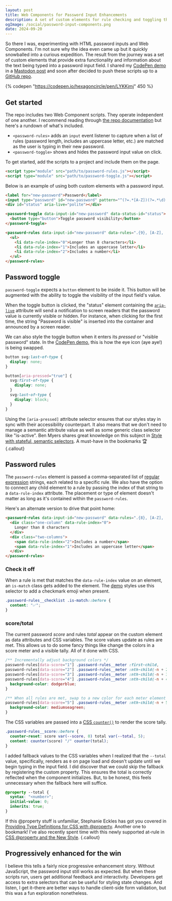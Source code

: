 ```yaml
---
layout: post
title: Web Components for Password Input Enhancements
description: A set of custom elements for rule checking and toggling the value visibility of an HTML password input.
ogImage: /social/password-input-components.png
date: 2024-09-20
---
```


So there I was, experimenting with HTML password inputs and Web Components. I'm not sure why the idea even came up but it quickly snowballed into a curious expedition. The result from the journey was a set of custom elements that provide extra functionality and information about the text being typed into a password input field. I shared my [CodePen demo](https://codepen.io/hexagoncircle/pen/LYKKjmj) in a [Mastodon post](https://fosstodon.org/@hexagoncircle/113164872411660242) and soon after decided to push these scripts up to a [GitHub repo](https://github.com/hexagoncircle/password-input-components).

{% codepen "https://codepen.io/hexagoncircle/pen/LYKKjmj" 450 %}

## Get started

The repo includes two Web Component scripts. They operate independent of one another. I recommend reading through [the repo documentation](https://github.com/hexagoncircle/password-input-components/blob/main/README.md) but here's a rundown of what's included.

- `<password-rules>` adds an `input` event listener to capture when a list of rules (password length, includes an uppercase letter, etc.) are matched as the user is typing in their new password.
- `<password-toggle>` shows and hides the password input value on click.

To get started, add the scripts to a project and include them on the page.

```html
<script type="module" src="path/to/password-rules.js"></script>
<script type="module" src="path/to/password-toggle.js"></script>
```

Below is an example of using both custom elements with a password input.

```html
<label for="new-password">Password</label>
<input type="password" id="new-password" pattern="^(?=.*[A-Z])(?=.*\d).{9,}$" autocomplete="new-password" />
<div id="status" aria-live="polite"></div>

<password-toggle data-input-id="new-password" data-status-id="status">
  <button type="button">Toggle password visibility</button>
</password-toggle>

<password-rules data-input-id="new-password" data-rules=".{9}, [A-Z], .*\d">
  <ul>
    <li data-rule-index="0">Longer than 8 characters</li>
    <li data-rule-index="1">Includes an uppercase letter</li>
    <li data-rule-index="2">Includes a number</li>
  </ul>
</password-rules>
```

## Password toggle

`password-toggle` expects a `button` element to be inside it. This button will be augmented with the ability to toggle the visibility of the input field's value.

When the toggle button is clicked, the "status" element containing the [`aria-live`](https://developer.mozilla.org/en-US/docs/Web/Accessibility/ARIA/Attributes/aria-live) attribute will send a notification to screen readers that the password value is currently visible or hidden. For instance, when clicking for the first time, the string "Password is visible" is inserted into the container and announced by a screen reader.

We can also style the toggle button when it enters its _pressed_ or "visible password" state. In the [CodePen demo](https://codepen.io/hexagoncircle/pen/LYKKjmj), this is how the eye icon (aye aye!) is being swapped.

```scss
button svg:last-of-type {
  display: none;
}

button[aria-pressed="true"] {
  svg:first-of-type {
    display: none;
  }
  svg:last-of-type {
    display: block;
  }
}
```

Using the `[aria-pressed]` attribute selector ensures that our styles stay in sync with their accessibility counterpart. It also means that we don't need to manage a semantic attribute value as well as some generic class selector like "is-active". Ben Myers shares great knowledge on this subject in [Style with stateful, semantic selectors](https://benmyers.dev/blog/semantic-selectors/). A must-have in the bookmarks 🏆
{.callout}

## Password rules

The `password-rules` element is passed a comma-separated list of [regular expression](https://developer.mozilla.org/en-US/docs/Web/JavaScript/Guide/Regular_expressions) strings, each related to a specific rule. We also have the option to connect any child element to a rule by passing the index of that string to a `data-rule-index` attribute. The placement or type of element doesn't matter as long as it's contained within the `password-rules`.

Here's an alternate version to drive that point home:

```html
<password-rules data-input-id="new-password" data-rules=".{8}, [A-Z], .*\d">
  <div class="one-column" data-rule-index="0">
    Longer than 8 characters
  </div>
  <div class="two-columns">
    <span data-rule-index="2">Includes a number</span>
    <span data-rule-index="1">Includes an uppercase letter</span>
  </div>
</password-rules>
```

### Check it off

When a rule is met that matches the `data-rule-index` value on an element, an `is-match` class gets added to the element. The [demo](https://codepen.io/hexagoncircle/pen/LYKKjmj) styles use this selector to add a checkmark emoji when present.

```scss
.password-rules__checklist .is-match::before {
  content: "✅";
}
```

### score/total

The current password _score_ and rules _total_ appear on the custom element as data attributes and CSS variables. The score values update as rules are met. This allows us to do some fancy things like change the colors in a score meter and a visible tally. All of it done with CSS.

```scss
/** Incrementally adjust background colors */
password-rules[data-score="1"] .password-rules__meter :first-child,
password-rules[data-score="2"] .password-rules__meter :nth-child(-n + 2),
password-rules[data-score="3"] .password-rules__meter :nth-child(-n + 3),
password-rules[data-score="4"] .password-rules__meter :nth-child(-n + 4) {
  background-color: dodgerblue;
}

/** When all rules are met, swap to a new color for each meter element */
password-rules[data-score="5"] .password-rules__meter :nth-child(-n + 5) {
  background-color: mediumseagreen;
}
```

The CSS variables are passed into a [CSS `counter()`](https://developer.mozilla.org/en-US/docs/Web/CSS/CSS_counter_styles/Using_CSS_counters) to render the score tally.

```scss
.password-rules__score::before {
  counter-reset: score var(--score, 0) total var(--total, 5);
  content: counter(score) "/" counter(total);
}
```

I added fallback values to the CSS variables when I realized that the `--total` value, specifically, renders as `0` on page load and doesn't update until we begin typing in the input field. I did discover that we could skip the fallback by registering the custom property. This ensures the total is correctly reflected when the component initializes. But, to be honest, this feels unnecessary when the fallback here will suffice.

```scss
@property --total {
  syntax: "<number>";
  initial-value: 0;
  inherits: true;
}
```

If this @property stuff is unfamiliar, Stephanie Eckles has got you covered in [Providing Type Definitions for CSS with @property](https://moderncss.dev/providing-type-definitions-for-css-with-at-property/). Another one to bookmark! I've also recently spent time with this newly supported at-rule in [CSS @property and the New Style](/blog/css-property-new-style/).
{.callout}


## Progressively enhanced for the win

I believe this tells a fairly nice progressive enhancement story. Without JavaScript, the password input still works as expected. But when these scripts run, users get additional feedback and interactivity. Developers get access to extra selectors that can be useful for styling state changes. And listen, I get it–there are better ways to handle client-side form validation, but this was a fun exploration nonetheless.
